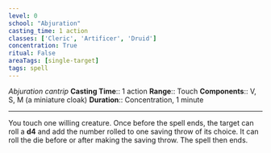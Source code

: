 ```yaml
---
level: 0
school: "Abjuration"
casting_time: 1 action
classes: ['Cleric', 'Artificer', 'Druid']
concentration: True
ritual: False
areaTags: [single-target]
tags: spell
---
```


_Abjuration cantrip_
**Casting Time**:: 1 action
**Range**:: Touch
**Components**:: V, S, M (a miniature cloak)
**Duration**:: Concentration, 1 minute

---

You touch one willing creature. Once before the spell ends, the target can roll a **d4** and add the number rolled to one saving throw of its choice. It can roll the die before or after making the saving throw. The spell then ends.



